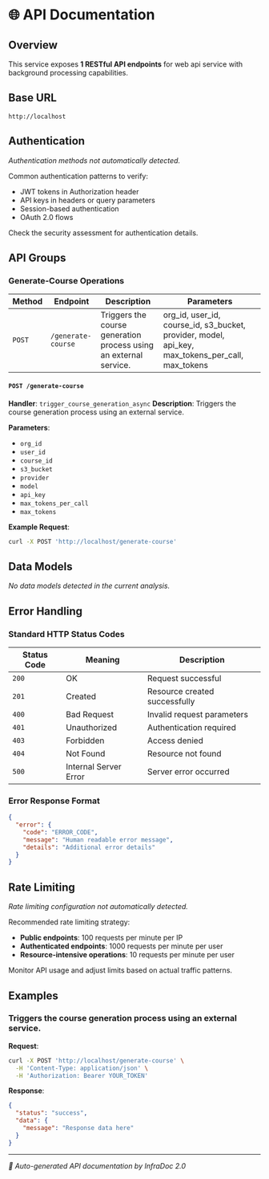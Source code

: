 # 🌐 API Documentation

## Overview

This service exposes **1 RESTful API endpoints** for web api service with background processing capabilities.

## Base URL

```
http://localhost
```

## Authentication


*Authentication methods not automatically detected.*

Common authentication patterns to verify:
- JWT tokens in Authorization header
- API keys in headers or query parameters  
- Session-based authentication
- OAuth 2.0 flows

Check the security assessment for authentication details.


## API Groups

### Generate-Course Operations

| Method | Endpoint | Description | Parameters |
|--------|----------|-------------|------------|
| `POST` | `/generate-course` | Triggers the course generation process using an external service. | org_id, user_id, course_id, s3_bucket, provider, model, api_key, max_tokens_per_call, max_tokens |

#### `POST /generate-course`
**Handler**: `trigger_course_generation_async`
**Description**: Triggers the course generation process using an external service.

**Parameters**:
- `org_id`
- `user_id`
- `course_id`
- `s3_bucket`
- `provider`
- `model`
- `api_key`
- `max_tokens_per_call`
- `max_tokens`

**Example Request**:
```bash
curl -X POST 'http://localhost/generate-course'
```


## Data Models

*No data models detected in the current analysis.*

## Error Handling


### Standard HTTP Status Codes

| Status Code | Meaning | Description |
|-------------|---------|-------------|
| `200` | OK | Request successful |
| `201` | Created | Resource created successfully |
| `400` | Bad Request | Invalid request parameters |
| `401` | Unauthorized | Authentication required |
| `403` | Forbidden | Access denied |
| `404` | Not Found | Resource not found |
| `500` | Internal Server Error | Server error occurred |

### Error Response Format

```json
{
  "error": {
    "code": "ERROR_CODE",
    "message": "Human readable error message",
    "details": "Additional error details"
  }
}
```


## Rate Limiting


*Rate limiting configuration not automatically detected.*

Recommended rate limiting strategy:
- **Public endpoints**: 100 requests per minute per IP
- **Authenticated endpoints**: 1000 requests per minute per user
- **Resource-intensive operations**: 10 requests per minute per user

Monitor API usage and adjust limits based on actual traffic patterns.


## Examples


### Triggers the course generation process using an external service.

**Request**:
```bash
curl -X POST 'http://localhost/generate-course' \
  -H 'Content-Type: application/json' \
  -H 'Authorization: Bearer YOUR_TOKEN'
```

**Response**:
```json
{
  "status": "success",
  "data": {
    "message": "Response data here"
  }
}
```


---

*🤖 Auto-generated API documentation by InfraDoc 2.0*
